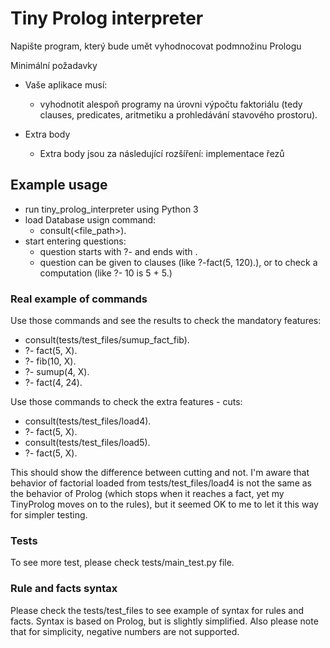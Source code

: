 # Tiny Prolog interpreter

Napište program, který bude umět vyhodnocovat podmnožinu Prologu

Minimální požadavky
- Vaše aplikace musí:

    - vyhodnotit alespoň programy na úrovni výpočtu faktoriálu (tedy clauses, predicates, aritmetiku a prohledávání stavového prostoru).
- Extra body
    - Extra body jsou za následující rozšíření: implementace řezů

## Example usage
- run tiny_prolog_interpreter using Python 3
- load Database usign command:
  - consult(<file_path>).
- start entering questions:
  - question starts with ?- and ends with .
  - question can be given to clauses (like ?-fact(5, 120).), or to check a computation (like ?- 10 is 5 + 5.)

### Real example of commands

Use those commands and see the results to check the mandatory features:

- consult(tests/test_files/sumup_fact_fib).
- ?- fact(5, X).
- ?- fib(10, X).
- ?- sumup(4, X).
- ?- fact(4, 24).

Use those commands to check the extra features - cuts:

- consult(tests/test_files/load4).
- ?- fact(5, X).
- consult(tests/test_files/load5).
- ?- fact(5, X).

This should show the difference between cutting and not. I'm aware that behavior of factorial loaded from tests/test_files/load4
is not the same as the behavior of Prolog (which stops when it reaches a fact, yet my TinyProlog moves on to the rules),
but it seemed OK to me to let it this way for simpler testing.

### Tests
To see more test, please check tests/main_test.py file.

### Rule and facts syntax
Please check the tests/test_files to see example of syntax for rules and facts. Syntax is based on Prolog,
but is slightly simplified. Also please note that for simplicity, negative numbers are not supported.